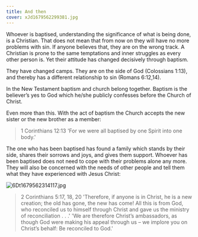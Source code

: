 ```yaml
---
title: And then
cover: xJd1679562299381.jpg
---
```


Whoever is baptised, understanding the significance of what is being done, is a Christian. That does not mean that from now on they will have no more problems with sin. If anyone believes that, they are on the wrong track. A Christian is prone to the same temptations and inner struggles as every other person is. Yet their attitude has changed decisively through baptism.

They have changed camps. They are on the side of God (Colossians 1:13), and thereby has a different relationship to sin (Romans 6:12,14).

In the New Testament baptism and church belong together. Baptism is the believer’s yes to God which he/she publicly confesses before the Church of Christ.

Even more than this. With the act of baptism the Church accepts the new sister or the new brother as a member:

> <callout>1 Corinthians 12:13</callout>
> 'For we were all baptised by one Spirit into one body.'

The one who has been baptised has found a family which stands by their side, shares their sorrows and joys, and gives them support. Whoever has been baptised does not need to cope with their problems alone any more. They will also be concerned with the needs of other people and tell them what they have experienced with Jesus Christ:

![6Dt1679562314117.jpg]()

> <callout>2 Corinthians 5:17, 18, 20</callout>
> 'Therefore, if anyone is in Christ, he is a new creation; the old has gone, the new has come! All this is from God, who reconciled us to himself through Christ and gave us the ministry of reconciliation . . .'
'We are therefore Christ’s ambassadors, as though God were making his appeal through us – we implore you on Christ’s behalf: Be reconciled to God.'
